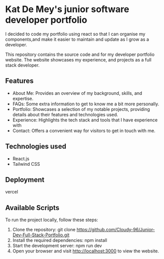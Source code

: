 # Kat De Mey's junior software developer portfolio

I decided to code my portfolio using react so that I can organise my components,and make it easier to maintain and update as I grow as a developer.

This repository contains the source code and for my developer portfolio website. The website showcases my experience, and projects as a full stack developer.

## Features

- About Me: Provides an overview of my background, skills, and expertise.
- FAQs: Some extra information to get to know me a bit more personally.
- Portfolio: Showcases a selection of my notable projects, providing details about their features and technologies used.
- Experience: Highlights the tech stack and tools that I have experience with
- Contact: Offers a convenient way for visitors to get in touch with me.

## Technologies used

- React.js
- Tailwind CSS

## Deployment

vercel

## Available Scripts

To run the project locally, follow these steps:

1. Clone the repository: git clone <https://github.com/Cloudy-96/Junior-Dev-Full-Stack-Portfolio.git>
2. Install the required dependencies: npm install
3. Start the development server: npm run dev
4. Open your browser and visit <http://localhost:3000> to view the website.
